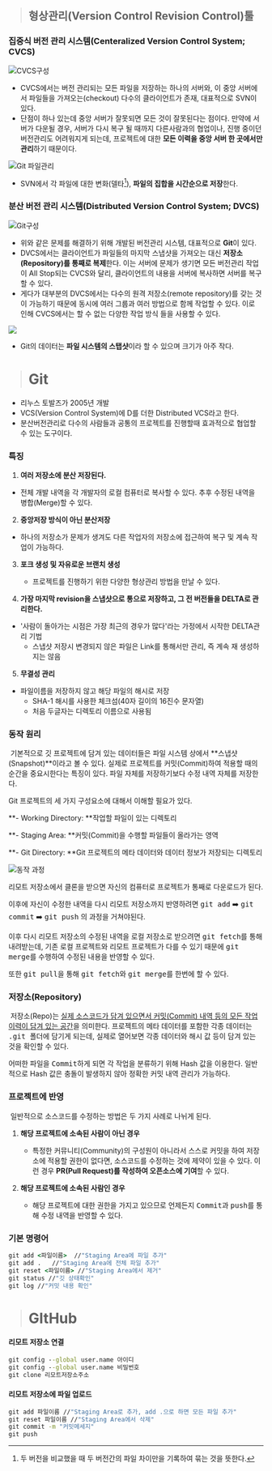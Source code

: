 > ## 형상관리(Version Control Revision Control)툴

### 집중식 버전 관리 시스템(Centeralized Version Control System; CVCS)

![CVCS구성](https://t1.daumcdn.net/cfile/tistory/27096736594B1C5B0A)

-   CVCS에서는 버전 관리되는 모든 파일을 저장하는 하나의 서버와, 이 중앙 서버에서 파일들을 가져오는(checkout) 다수의 클라이언트가 존재, 대표적으로 SVN이 있다.
-   단점이 하나 있는데 중앙 서버가 잘못되면 모든 것이 잘못된다는 점이다. 만약에 서버가 다운될 경우, 서버가 다시 복구 될 때까지 다른사람과의 협업이나, 진행 중이던 버전관리도 어려워지게 되는데, 프로젝트에 대한 **모든 이력을 중앙 서버 한 곳에서만 관리**하기 때문이다.

![Git 파일관리](https://git-scm.com/figures/18333fig0104-tn.png)

- SVN에서 각 파일에 대한 변화(델타[^1]), **파일의 집합을 시간순으로 저장**한다.



### 분산 버전 관리 시스템(Distributed Version Control System; DVCS)

![Git구성](https://t1.daumcdn.net/cfile/tistory/213CC73C594B1FDC11)

- 위와 같은 문제를 해결하기 위해 개발된 버전관리 시스템, 대표적으로 **Git**이 있다.
- DVCS에서는 클라이언트가 파일들의 마지막 스냅샷을 가져오는 대신 **저장소(Repository)를 통째로 복제**한다. 이는 서버에 문제가 생기면 모든 버전관리 작업이 All Stop되는 CVCS와 달리, 클라이언트의 내용을 서버에 복사하면 서버를 복구 할 수 있다.
- 게다가 대부분의 DVCS에서는 다수의 원격 저장소(remote repository)를 갖는 것이 가능하기 때문에 동시에 여러 그룹과 여러 방법으로 함께 작업할 수 있다. 이로 인해 CVCS에서는 할 수 없는 다양한 작업 방식 들을 사용할 수 있다.



![](https://git-scm.com/figures/18333fig0105-tn.png)

- Git의 데이터는 **파일 시스템의 스탭샷**이라 할 수 있으며 크기가 아주 작다.





> # Git

- 리누스 토발즈가 2005년 개발
- VCS(Version Control System)에 D를 더한 Distributed VCS라고 한다.
- 분산버전관리로 다수의 사람들과 공통의 프로젝트를 진행할때 효과적으로 협업할 수 있는 도구이다.

### 특징

1. **여러 저장소에 분산 저장된다.**
- 전체 개발 내역을 각 개발자의 로컬 컴퓨터로 복사할 수 있다. 추후 수정된 내역을 병합(Merge)할 수 있다.
  
2. **중앙저장 방식이 아닌 분산저장**
- 하나의 저장소가 문제가 생겨도 다른 작업자의 저장소에 접근하여 복구 및 계속 작업이 가능하다.
  
3. **포크 생성 및 자유로운 브랜치 생성**

   - 프로젝트를 진행하기 위한 다양한 형상관리 방법을 만날 수 있다.

4. **가장 마지막 revision을 스냅샷으로 통으로 저장하고, 그 전 버전들을 DELTA로 관리한다.**
- '사람이 돌아가는 시점은 가장 최근의 경우가 많다'라는 가정에서 시작한 DELTA관리 기법
   - 스냅샷 저장시 변경되지 않은 파일은 Link를 통해서만 관리, 즉 계속 재 생성하지는 않음
   
5. **무결성 관리**
- 파일이름을 저장하지 않고 해당 파일의 해시로 저장
   - SHA-1 해시를 사용한 체크섬(40자 길이의 16진수 문자열)
   - 처음 두글자는 디렉토리 이름으로 사용됨
   



### 동작 원리

​	기본적으로 깃 프로젝트에 담겨 있는 데이터들은 파일 시스템 상에서 **스냅샷(Snapshot)**이라고 볼 수 있다. 실제로 프로젝트를 커밋(Commit)하여 적용할 때의 순간을 중요시한다는 특징이 있다. 파일 자체를 저장하기보다 수정 내역 자체를 저장한다.

Git 프로젝트의 세 가지 구성요소에 대해서 이해할 필요가 있다.



**- Working Directory: **작업할 파일이 있는 디렉토리

**- Staging Area: **커밋(Commit)을 수행할 파일들이 올라가는 영역

**- Git Directory: **Git 프로젝트의 메타 데이터와 데이터 정보가 저장되는 디렉토리



![동작 과정](https://t1.daumcdn.net/cfile/tistory/9971A1405C1DDADF20)

리모트 저장소에서 클론을 받으면 자신의 컴퓨터로 프로젝트가 통째로 다운로드가 된다.

이후에 자신이 수정한 내역을 다시 리모트 저장소까지 반영하려면 <kbd>git add</kbd> :arrow_right: <kbd>git commit</kbd> :arrow_right: <kbd>git push</kbd> 의 과정을 거쳐야된다.

이후 다시 리모트 저장소의 수정된 내역을 로컬 저장소로 받으려면 <kbd>git fetch</kbd>를 통해 내려받는데, 기존 로컬 프로젝트와 리모트 프로젝트가 다를 수 있기 때문에 <kbd>git merge</kbd>를 수행하여 수정된 내용을 반영할 수 있다.

또한 <kbd>git pull</kbd>을 통해 <kbd>git fetch</kbd>와 <kbd>git merge</kbd>를 한번에 할 수 있다.



### 저장소(Repository)

​	저장소(Repo)는 <u>실제 소스코드가 담겨 있으면서 커밋(Commit) 내역 등의 모든 작업 이력이 담겨 있는 공간</u>을 의미한다. 프로젝트의 메타 데이터를 포함한 각종 데이터는 <kbd>.git 폴더</kbd>에 담기게 되는데, 실제로 열어보면 각종 데이터와 해시 값 등이 담겨 있는 것을 확인할 수 있다.

어떠한 파일을 <kbd>Commit</kbd>하게 되면 각 작업을 분류하기 위해 Hash 값을 이용한다. 일반적으로 Hash 값은 충돌이 발생하지 않아 정확한 커밋 내역 관리가 가능하다.





### 프로젝트에 반영

​	일반적으로 소스코드를 수정하는 방법은 두 가지 사례로 나뉘게 된다.

1. **해당 프로젝트에 소속된 사람이 아닌 경우**
   - 특정한 커뮤니티(Community)의 구성원이 아니라서 스스로 커밋을 하여 저장소에 적용할 권한이 없다면, 소스코드를 수정하는 것에 제약이 있을 수 있다. 이런 경우 **PR(Pull Request)를 작성하여 오픈소스에 기여**할 수 있다.

2. **해당 프로젝트에 소속된 사람인 경우**
   - 해당 프로젝트에 대한 권한을 가지고 있으므로 언제든지 <kbd>Commit</kbd>과 <kbd>push</kbd>를 통해 수정 내역을 반영할 수 있다.



### 기본 명령어

```cmd
git add <파일이름>	//"Staging Area에 파일 추가"
git add .	//"Staging Area에 전체 파일 추가"
git reset <파일이름> //"Staging Area에서 제거"
git status //"깃 상태확인"
git log	//"커밋 내용 확인"
```



> # GItHub

#### 리모트 저장소 연결

```cmd
git config --global user.name 아이디
git config --global user.name 비밀번호
git clone 리모트저장소주소
```

#### 리모트 저장소에 파일 업로드

```cmd
git add 파일이름 //"Staging Area로 추가, add .으로 하면 모든 파일 추가"
git reset 파일이름 //"Staging Area에서 삭제"
git commit -m "커밋메세지"
git push
```











[^1]: 두 버전을 비교했을 때 두 버전간의 파일 차이만을 기록하여 묶는 것을 뜻한다.
